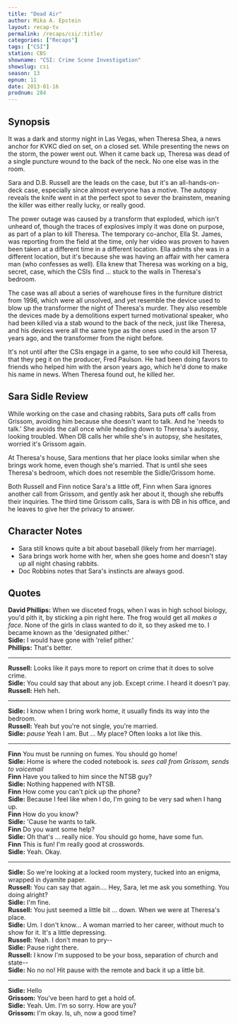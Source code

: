 ```yaml
---
title: "Dead Air"
author: Mika A. Epstein
layout: recap-tv
permalink: /recaps/csi/:title/
categories: ["Recaps"]
tags: ["CSI"]
station: CBS
showname: "CSI: Crime Scene Investigation"
showslug: csi
season: 13  
epnum: 11  
date: 2013-01-16
prodnum: 284  
---
```


## Synopsis

It was a dark and stormy night in Las Vegas, when Theresa Shea, a news anchor for KVKC died on set, on a closed set. While presenting the news on the storm, the power went out. When it came back up, Theresa was dead of a single puncture wound to the back of the neck. No one else was in the room.

Sara and D.B. Russell are the leads on the case, but it's an all-hands-on-deck case, especially since almost everyone has a motive. The autopsy reveals the knife went in at the perfect spot to sever the brainstem, meaning the killer was either really lucky, or really good.

The power outage was caused by a transform that exploded, which isn't unheard of, though the traces of explosives imply it was done on purpose, as part of a plan to kill Theresa. The temporary co-anchor, Ella St. James, was reporting from the field at the time, only her video was proven to haven been taken at a different time in a different location. Ella admits she was in a different location, but it's because she was having an affair with her camera man (who confesses as well). Ella knew that Theresa was working on a big, secret, case, which the CSIs find ... stuck to the walls in Theresa's bedroom.

The case was all about a series of warehouse fires in the furniture district from 1996, which were all unsolved, and yet resemble the device used to blow up the transformer the night of Theresa's murder. They also resemble the devices made by a demolitions expert turned motivational speaker, who had been killed via a stab wound to the back of the neck, just like Theresa, and his devices were all the same type as the ones used in the arson 17 years ago, and the transformer from the night before.

It's not until after the CSIs engage in a game, to see who could kill Theresa, that they peg it on the producer, Fred Paulson. He had been doing favors to friends who helped him with the arson years ago, which he'd done to make his name in news. When Theresa found out, he killed her.

## Sara Sidle Review

While working on the case and chasing rabbits, Sara puts off calls from Grissom, avoiding him because she doesn't want to talk. And he 'needs to talk.' She avoids the call once while heading down to Theresa's autopsy, looking troubled. When DB calls her while she's in autopsy, she hesitates, worried it's Grissom again.

At Theresa's house, Sara mentions that her place looks similar when she brings work home, even though she's married. That is until she sees Theresa's bedroom, which does not resemble the Sidle/Grissom home.

Both Russell and Finn notice Sara's a little off, Finn when Sara ignores another call from Grissom, and gently ask her about it, though she rebuffs their inquiries. The third time Grissom calls, Sara is with DB in his office, and he leaves to give her the privacy to answer.

## Character Notes

* Sara still knows quite a bit about baseball (likely from her marriage).  
* Sara brings work home with her, when she goes home and doesn't stay up all night chasing rabbits.  
* Doc Robbins notes that Sara's instincts are always good.

## Quotes

**David Phillips:** When we disceted frogs, when I was in high school biology, you'd pith it, by sticking a pin right here. The frog would get all _makes a face_. None of the girls in class wanted to do it, so they asked me to. I became known as the 'designated pither.'  
**Sidle:** I would have gone with 'relief pither.'  
**Phillips:** That's better.

* * *

**Russell:** Looks like it pays more to report on crime that it does to solve crime.  
**Sidle:** You could say that about any job. Except crime. I heard it doesn't pay.  
**Russell:** Heh heh.

* * *

**Sidle:** I know when I bring work home, it usually finds its way into the bedroom.  
**Russell:** Yeah but you're not single, you're married.  
**Sidle:** _pause_ Yeah I am. But ... My place? Often looks a lot like this.

* * *

**Finn** You must be running on fumes. You should go home!  
**Sidle:** Home is where the coded notebook is. _sees call from Grissom, sends to voicemail_  
**Finn** Have you talked to him since the NTSB guy?  
**Sidle:** Nothing happened with NTSB.  
**Finn** How come you can't pick up the phone?  
**Sidle:** Because I feel like when I do, I'm going to be very sad when I hang up.  
**Finn** How do you know?  
**Sidle:** 'Cause he wants to talk.  
**Finn** Do you want some help?  
**Sidle:** Oh that's ... really nice. You should go home, have some fun.  
**Finn** This is fun! I'm really good at crosswords.  
**Sidle:** Yeah. Okay.

* * *

**Sidle:** So we're looking at a locked room mystery, tucked into an enigma, wrapped in dyamite paper.  
**Russell:** You can say that again.... Hey, Sara, let me ask you something. You doing alright?  
**Sidle:** I'm fine.  
**Russell:** You just seemed a little bit ... down. When we were at Theresa's place.  
**Sidle:** Um. I don't know... A woman married to her career, without much to show for it. It's a little depressing.  
**Russell:** Yeah. I don't mean to pry--  
**Sidle:** Pause right there.  
**Russell:** I know I'm supposed to be your boss, separation of church and state--  
**Sidle:** No no no! Hit pause with the remote and back it up a little bit.

* * *

**Sidle:** Hello  
**Grissom:** You've been hard to get a hold of.  
**Sidle:** Yeah. Um. I'm so sorry. How are you?  
**Grissom:** I'm okay. Is, uh, now a good time?

